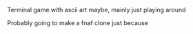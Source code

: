 Terminal game with ascii art maybe, mainly just playing around

Probably going to make a fnaf clone just because